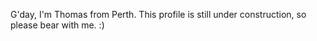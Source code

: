 G'day, I'm Thomas from Perth. This profile is still under construction, so please bear with me.  :)
